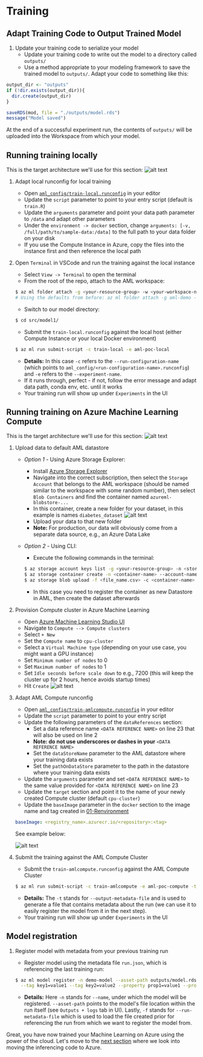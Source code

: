 # Training


## Adapt Training Code to Output Trained Model

1. Update your training code to serialize your model
    * Update your training code to write out the model to a directory called `outputs/`
    * Use a method appropriate to your modeling framework to save the trained model to `outputs/`. Adapt your code to something like this:

```r
output_dir <- "outputs"
if (!dir.exists(output_dir)){
  dir.create(output_dir)
}

saveRDS(mod, file = "./outputs/model.rds")
message("Model saved")
```
At the end of a successful experiment run, the contents of `outputs/` will be uploaded into the Workspace from which your model.
## Running training locally

This is the target architecture we'll use for this section:
![alt text](media/01-local_training.png "Local Training Architecture")

1. Adapt local runconfig for local training
    * Open [`aml_config/train-local.runconfig`](../src/model1/aml_config/train-local.runconfig) in your editor
    * Update the `script` parameter to point to your entry script (default is `train.R`)
    * Update the `arguments` parameter and point your data path parameter to `/data` and adapt other parameters
    * Under the `environment -> docker` section, change `arguments: [-v, /full/path/to/sample-data:/data]` to the full path to your data folder on your disk
    * If you use the Compute Instance in Azure, copy the files into the instance first and then reference the local path

1. Open `Terminal` in VSCode and run the training against the local instance
    * Select `View -> Terminal` to open the terminal
    * From the root of the repo, attach to the AML workspace:

    ```bash
    $ az ml folder attach -g <your-resource-group> -w <your-workspace-name>
    # Using the defaults from before: az ml folder attach -g aml-demo -w aml-demo
    ```

    * Switch to our model directory:
    
    ```bash
    $ cd src/model1/
    ```

    * Submit the `train-local.runconfig` against the local host (either Compute Instance or your local Docker environment)

    ```bash
    $ az ml run submit-script -c train-local -e aml-poc-local
    ```

    * **Details:** In this case `-c` refers to the `--run-configuration-name` (which points to `aml_config/<run-configuration-name>.runconfig`) and `-e` refers to the `--experiment-name`.
    * If it runs through, perfect - if not, follow the error message and adapt data path, conda env, etc. until it works
    * Your training run will show up under `Experiments` in the UI

## Running training on Azure Machine Learning Compute

This is the target architecture we'll use for this section:
![alt text](media/01-remote_training.png "Remote Training Architecture")

1. Upload data to default AML datastore
    * *Option 1* - Using Azure Storage Explorer:
        * Install [Azure Storage Explorer](https://azure.microsoft.com/en-us/features/storage-explorer/)
        * Navigate into the correct subscription, then select the `Storage Account` that belongs to the AML workspace (should be named similar to the workspace with some random number), then select `Blob Containers` and find the container named `azureml-blobstore-...`
        * In this container, create a new folder for your dataset, in this example is names `diabetes_dataset`
        ![alt text](media/01-create_new_folder.png "Create new folder")       
        * Upload your data to that new folder
        * **Note:** For production, our data will obviously come from a separate data source, e.g., an Azure Data Lake
    * *Option 2* - Using CLI:
        * Execute the following commands in the terminal:

        ```bash
        $ az storage account keys list -g <your-resource-group> -n <storage-account-name>
        $ az storage container create -n <container-name> --account-name <storage-account-name>
        $ az storage blob upload -f <file_name.csv> -c <container-name> -n file_name.csv --account-name <storage-account-name>
        ```

        * In this case you need to register the container as new Datastore in AML, then create the dataset afterwards

2. Provision Compute cluster in Azure Machine Learning
    * Open [Azure Machine Learning Studio UI](https://ml.azure.com)
    * Navigate to `Compute --> Compute clusters`
    * Select `+ New`
    * Set the `Compute name` to `cpu-cluster`
    * Select a `Virtual Machine type` (depending on your use case, you might want a GPU instance)
    * Set `Minimum number of nodes` to 0
    * Set `Maximum number of nodes` to 1
    * Set `Idle seconds before scale down` to e.g., 7200 (this will keep the cluster up for 2 hours, hence avoids startup times)
    * Hit `Create`
    ![alt text](media/01-create_cluster.png "Create Compute Cluster")


3. Adapt AML Compute runconfig
    * Open [`aml_config/train-amlcompute.runconfig`](../src/model1/aml_config/train-amlcompute.runconfig) in your editor
    * Update the `script` parameter to point to your entry script
    * Update the following parameters of the `dataReferences` section:
        * Set a data reference name `<DATA REFERENCE NAME>` on line 23 that will also be used on line 2
        * **Note: do not use underscores or dashes in your** `<DATA REFERENCE NAME>`
        * Set the `dataStoreName` parameter to the AML datastore where your training data exists
        * Set the `pathOnDataStore` parameter to the path in the datastore where your training data exists
    * Update the `arguments` parameter and set `<DATA REFERENCE NAME>` to the same value provided for `<DATA REFERENCE NAME>` on line 23
    * Update the `target` section and point it to the name of your newly created Compute cluster (default `cpu-cluster`)
    * Update the `baseImage` parameter in the `docker` section to the image name and tag created in [01-Renvironment](01-Renvironment.md)
     ```yml
    baseImage: <registry_name>.azurecr.io/<repository>:<tag>
    ```
    See example below:

    ![alt text](media/02-runconfig_sample.png "Sample runconfig")


4. Submit the training against the AML Compute Cluster
    * Submit the `train-amlcompute.runconfig` against the AML Compute Cluster
    ```bash
    $ az ml run submit-script -c train-amlcompute -e aml-poc-compute -t run.json
    ```
    * **Details:** The `-t` stands for `--output-metadata-file` and is used to generate a file that contains metadata about the run (we can use it to easily register the model from it in the next step).
    * Your training run will show up under `Experiments` in the UI

## Model registration

1. Register model with metadata from your previous training run
    * Register model using the metadata file `run.json`, which is referencing the last training run:
    ```bash
    $ az ml model register -n demo-model --asset-path outputs/model.rds -f run.json \
      --tag key1=value1 --tag key2=value2 --property prop1=value1 --property prop2=value2
    ```

    * **Details:** Here `-n` stands for `--name`, under which the model will be registered. `--asset-path` points to the model's file location within the run itself (see `Outputs + logs` tab in UI). Lastly, `-f` stands for `--run-metadata-file` which is used to load the file created prior for referencing the run from which we want to register the model from.

Great, you have now trained your Machine Learning on Azure using the power of the cloud. Let's move to the [next section](03-inferencing.md) where we look into moving the inferencing code to Azure.
